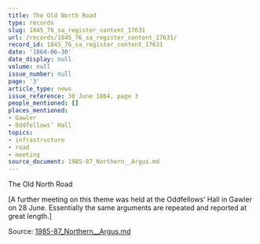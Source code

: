 ```yaml
---
title: The Old North Road
type: records
slug: 1845_76_sa_register_content_17631
url: /records/1845_76_sa_register_content_17631/
record_id: 1845_76_sa_register_content_17631
date: '1864-06-30'
date_display: null
volume: null
issue_number: null
page: '3'
article_type: news
issue_reference: 30 June 1864, page 3
people_mentioned: []
places_mentioned:
- Gawler
- Oddfellows’ Hall
topics:
- infrastructure
- road
- meeting
source_document: 1985-87_Northern__Argus.md
---
```


The Old North Road

[A further meeting on this theme was held at the Oddfellows’ Hall in Gawler on 28 June.  Essentially the same arguments are repeated and reported at great length.]

Source: [1985-87_Northern__Argus.md](/downloads/markdown/1985-87_Northern__Argus.md)
